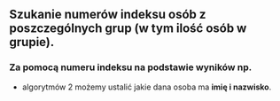 ## Szukanie numerów indeksu osób z poszczególnych grup (w tym ilość osób w grupie).

### Za pomocą numeru indeksu na podstawie wyników np.
- algorytmów 2 
możemy ustalić jakie dana osoba ma **imię i nazwisko**.
